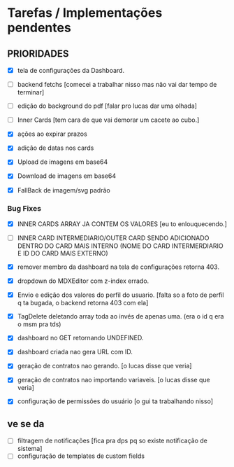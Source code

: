 # Tarefas / Implementações pendentes

## PRIORIDADES

- [x] tela de configurações da Dashboard.
- [ ] backend fetchs [comecei a trabalhar nisso mas não vai dar tempo de terminar]
- [ ] edição do background do pdf [falar pro lucas dar uma olhada]
- [ ] Inner Cards [tem cara de que vai demorar um cacete ao cubo.] 

- [x] ações ao expirar prazos
- [x] adição de datas nos cards
- [x] Upload de imagens em base64
- [x] Download de imagens em base64
- [x] FallBack de imagem/svg padrão

### Bug Fixes

- [x] INNER CARDS ARRAY JA CONTEM OS VALORES [eu to enlouquecendo.]
- [ ] INNER CARD INTERMEDIARIO/OUTER CARD SENDO ADICIONADO DENTRO DO CARD MAIS INTERNO (NOME DO CARD INTERMERDIARIO E ID DO CARD MAIS EXTERNO)

- [x] remover membro da dashboard na tela de configurações retorna 403.
- [x] dropdown do MDXEditor com z-index errado.
- [x] Envio e edição dos valores do perfil do usuario. [falta so a foto de perfil q ta bugada, o backend retorna 403 com ela]

- [x] TagDelete deletando array toda ao invés de apenas uma. (era o id q era o msm pra tds)
- [x] dashboard no GET retornando UNDEFINED.
- [x] dashboard criada nao gera URL com ID.

- [x] geração de contratos nao gerando. [o lucas disse que veria]
- [x] geração de contratos nao importando variaveis. [o lucas disse que veria]
- [x] configuração de permissões do usuário [o gui ta trabalhando nisso]

## ve se da

- [ ] filtragem de notificações [fica pra dps pq so existe notificação de sistema]
- [ ] configuração de templates de custom fields
